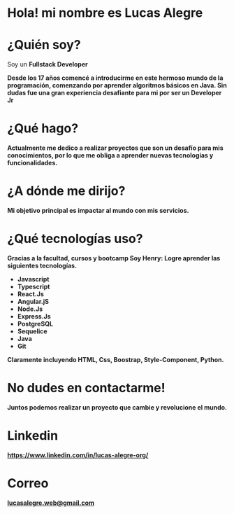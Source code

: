 # Hola! mi nombre es Lucas Alegre

# ¿Quién soy?
Soy un <b>Fullstack Developer<b/> 
  
 Desde los 17 años comencé a introducirme en este hermoso mundo de la programación, comenzando por aprender algoritmos básicos en Java. Sin dudas fue una gran experiencia desafiante para mi por ser un Developer Jr
  
# ¿Qué hago?
Actualmente me dedico a realizar proyectos que son un desafío para mis conocimientos, por lo que me obliga a aprender nuevas tecnologías y funcionalidades.

# ¿A dónde me dirijo?
Mi objetivo principal es impactar al mundo con mis servicios.

# ¿Qué tecnologías uso?
Gracias a la facultad, cursos y bootcamp Soy Henry: Logre aprender las siguientes tecnologías.

- Javascript
- Typescript
- React.Js
- Angular.jS
- Node.Js
- Express.Js
- PostgreSQL
- Sequelice
- Java
- Git

Claramente incluyendo HTML, Css, Boostrap, Style-Component, Python.

# <b>No dudes en contactarme!<b/>

Juntos podemos realizar un proyecto que cambie y revolucione el mundo.

# Linkedin
https://www.linkedin.com/in/lucas-alegre-org/
# Correo
lucasalegre.web@gmail.com
